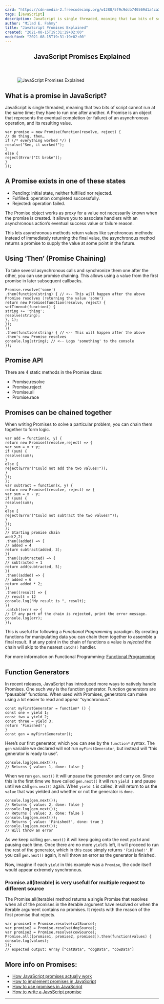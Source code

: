 ```yaml
---
card: "https://cdn-media-2.freecodecamp.org/w1280/5f9c9ddb740569d1a4ca3a03.jpg"
tags: [JavaScript]
description: JavaScript is single threaded, meaning that two bits of scrip
author: "Milad E. Fahmy"
title: "JavaScript Promises Explained"
created: "2021-08-15T19:31:19+02:00"
modified: "2021-08-15T19:31:19+02:00"
---
```

<div class="site-wrapper">
<main id="site-main" class="site-main outer">
<div class="inner">
<article class="post-full post tag-javascript tag-promises tag-toothbrush ">
<header class="post-full-header">
<h1 class="post-full-title">JavaScript Promises Explained</h1>
</header>
<figure class="post-full-image">
<picture>
<source media="(max-width: 700px)" sizes="1px" srcset="data:image/gif;base64,R0lGODlhAQABAIAAAAAAAP///yH5BAEAAAAALAAAAAABAAEAAAIBRAA7 1w">
<source media="(min-width: 701px)" sizes="(max-width: 800px) 400px,
(max-width: 1170px) 700px,
1400px" srcset="https://cdn-media-2.freecodecamp.org/w1280/5f9c9ddb740569d1a4ca3a03.jpg 300w,
https://cdn-media-2.freecodecamp.org/w1280/5f9c9ddb740569d1a4ca3a03.jpg 600w,
https://cdn-media-2.freecodecamp.org/w1280/5f9c9ddb740569d1a4ca3a03.jpg 1000w,
https://cdn-media-2.freecodecamp.org/w1280/5f9c9ddb740569d1a4ca3a03.jpg 2000w">
<img onerror="this.style.display='none'" src="https://cdn-media-2.freecodecamp.org/w1280/5f9c9ddb740569d1a4ca3a03.jpg" alt="JavaScript Promises Explained">
</picture>
</figure>
<section class="post-full-content">
<div class="post-content medium-migrated-article">
<h2 id="what-is-a-promise-in-javascript"><strong>What is a promise in JavaScript?</strong></h2>
<p>JavaScript is single threaded, meaning that two bits of script cannot run at the same time; they have to run one after another. A Promise is an object that represents the eventual completion (or failure) of an asynchronous operation, and its resulting value.</p><pre><code class="language-javascript">var promise = new Promise(function(resolve, reject) {
// do thing, then…
if (/* everything worked */) {
resolve("See, it worked!");
}
else {
reject(Error("It broke"));
}
});</code></pre>
<h2 id="a-promise-exists-in-one-of-these-states"><strong>A Promise exists in one of these states</strong></h2>
<ul>
<li>Pending: initial state, neither fulfilled nor rejected.</li>
<li>Fulfilled: operation completed successfully.</li>
<li>Rejected: operation failed.</li>
</ul>
<p>The Promise object works as proxy for a value not necessarily known when the promise is created. It allows you to associate handlers with an asynchronous action’s eventual success value or failure reason. </p>
<p>This lets asynchronous methods return values like synchronous methods: instead of immediately returning the final value, the asynchronous method returns a promise to supply the value at some point in the future.</p>
<h2 id="using-then-promise-chaining-"><strong>Using ‘Then’ (Promise Chaining)</strong></h2>
<p>To take several asynchronous calls and synchronize them one after the other, you can use promise chaining. This allows using a value from the first promise in later subsequent callbacks.</p><pre><code class="language-javascript">Promise.resolve('some')
.then(function(string) { // &lt;-- This will happen after the above Promise resolves (returning the value 'some')
return new Promise(function(resolve, reject) {
setTimeout(function() {
string += 'thing';
resolve(string);
}, 1);
});
})
.then(function(string) { // &lt;-- This will happen after the above .then's new Promise resolves
console.log(string); // &lt;-- Logs 'something' to the console
});</code></pre>
<h2 id="promise-api"><strong>Promise API</strong></h2>
<p>There are 4 static methods in the Promise class:</p>
<ul>
<li>Promise.resolve</li>
<li>Promise.reject</li>
<li>Promise.all</li>
<li>Promise.race</li>
</ul>
<h2 id="promises-can-be-chained-together"><strong>Promises can be chained together</strong></h2>
<p>When writing Promises to solve a particular problem, you can chain them together to form logic.</p><pre><code class="language-javascript">var add = function(x, y) {
return new Promise((resolve,reject) =&gt; {
var sum = x + y;
if (sum) {
resolve(sum);
}
else {
reject(Error("Could not add the two values!"));
}
});
};
var subtract = function(x, y) {
return new Promise((resolve, reject) =&gt; {
var sum = x - y;
if (sum) {
resolve(sum);
}
else {
reject(Error("Could not subtract the two values!"));
}
});
};
// Starting promise chain
add(2,2)
.then((added) =&gt; {
// added = 4
return subtract(added, 3);
})
.then((subtracted) =&gt; {
// subtracted = 1
return add(subtracted, 5);
})
.then((added) =&gt; {
// added = 6
return added * 2;
})
.then((result) =&gt; {
// result = 12
console.log("My result is ", result);
})
.catch((err) =&gt; {
// If any part of the chain is rejected, print the error message.
console.log(err);
});</code></pre>
<p>This is useful for following a <em>Functional Programming</em> paradigm. By creating functions for manipulating data you can chain them together to assemble a final result. If at any point in the chain of functions a value is <em>rejected</em> the chain will skip to the nearest <code>catch()</code> handler.</p>
<p>For more information on Functional Programming: <a href="https://en.wikipedia.org/wiki/Functional_programming" rel="nofollow">Functional Programming</a></p>
<h2 id="function-generators"><strong>Function Generators</strong></h2>
<p>In recent releases, JavaScript has introduced more ways to natively handle Promises. One such way is the function generator. Function generators are “pausable” functions. When used with Promises, generators can make using a lot easier to read and appear “synchronous”.</p><pre><code class="language-javascript">const myFirstGenerator = function* () {
const one = yield 1;
const two = yield 2;
const three = yield 3;
return 'Finished!';
}
const gen = myFirstGenerator();</code></pre>
<p>Here’s our first generator, which you can see by the <code>function*</code> syntax. The <code>gen</code> variable we declared will not run <code>myFirstGenerator</code>, but instead will “this generator is ready to use”.</p><pre><code class="language-javascript">console.log(gen.next());
// Returns { value: 1, done: false }</code></pre>
<p>When we run <code>gen.next()</code> it will unpause the generator and carry on. Since this is the first time we have called <code>gen.next()</code> it will run <code>yield 1</code> and pause until we call <code>gen.next()</code> again. When <code>yield 1</code> is called, it will return to us the <code>value</code> that was yielded and whether or not the generator is <code>done</code>.</p><pre><code class="language-javascript">console.log(gen.next());
// Returns { value: 2, done: false }
console.log(gen.next());
// Returns { value: 3, done: false }
console.log(gen.next());
// Returns { value: 'Finished!', done: true }
console.log(gen.next());
// Will throw an error</code></pre>
<p>As we keep calling <code>gen.next()</code> it will keep going onto the next <code>yield</code> and pausing each time. Once there are no more <code>yield</code>’s left, it will proceed to run the rest of the generator, which in this case simply returns <code>'Finished!'</code>. If you call <code>gen.next()</code> again, it will throw an error as the generator is finished.</p>
<p>Now, imagine if each <code>yield</code> in this example was a <code>Promise</code>, the code itself would appear extremely synchronous.</p>
<h3 id="promise-all-iterable-is-very-usefull-for-multiple-request-to-different-source"><strong>Promise.all(iterable) is very usefull for multiple request to different source</strong></h3>
<p>The Promise.all(iterable) method returns a single Promise that resolves when all of the promises in the iterable argument have resolved or when the iterable argument contains no promises. It rejects with the reason of the first promise that rejects.</p><pre><code class="language-javascript">var promise1 = Promise.resolve(catSource);
var promise2 = Promise.resolve(dogSource);
var promise3 = Promise.resolve(cowSource);
Promise.all([promise1, promise2, promise3]).then(function(values) {
console.log(values);
});
// expected output: Array ["catData", "dogData", "cowData"]</code></pre>
<h2 id="more-info-on-promises-">More info on Promises:</h2>
<ul>
<li><a href="/news/how-javascript-promises-actually-work-from-the-inside-out-76698bb7210b/">How JavaScript promises actually work</a></li>
<li><a href="/news/how-to-implement-promises-in-javascript-1ce2680a7f51/">How to implement promises in JavaScript</a></li>
<li><a href="/news/how-javascript-promises-actually-work-from-the-inside-out-76698bb7210b/">How to use promises in JavaScript</a></li>
<li><a href="/news/how-to-write-a-javascript-promise-4ed8d44292b8/">How to write a JavsScript promise</a></li>
</ul>
</div>
<hr>
</section>
</article>
</div>
</main>
</div>
<!-- Google Tag Manager (noscript) -->
<!-- End Google Tag Manager (noscript) -->
